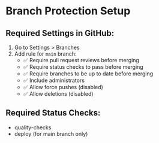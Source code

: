 # Branch Protection Setup

## Required Settings in GitHub:

1. Go to Settings > Branches
2. Add rule for `main` branch:
   - ✅ Require pull request reviews before merging
   - ✅ Require status checks to pass before merging
   - ✅ Require branches to be up to date before merging
   - ✅ Include administrators
   - ✅ Allow force pushes (disabled)
   - ✅ Allow deletions (disabled)

## Required Status Checks:

- quality-checks
- deploy (for main branch only)
